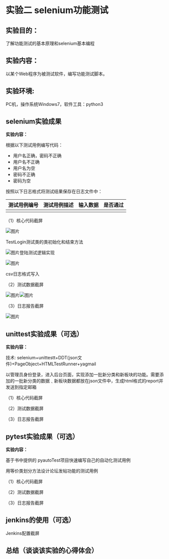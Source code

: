 # 实验二 selenium功能测试



## 实验目的：

了解功能测试的基本原理和selenium基本编程

## 实验内容：

以某个Web程序为被测试软件，编写功能测试脚本。

## 实验环境:

PC机，操作系统Windows7，软件工具：python3

## selenium实验成果

**实验内容：**



根据以下测试用例编写代码：

* 用户名正确，密码不正确
* 用户名不正确
* 用户名为空
* 密码不正确
* 密码为空

按照以下日志格式将测试结果保存在日志文件中：

|测试用例编号|测试用例描述|输入数据|是否通过|
|:----|:----|:----|:----|
|    |    |    |    |

（1）核心代码截屏

![图片](https://uploader.shimo.im/f/Qy6GT40hJzMJZIWv.png!thumbnail?fileGuid=dyYGWJ96yXCRpDgW)

TestLogin测试类的类初始化和结束方法

![图片](https://uploader.shimo.im/f/xyfseXfCZzMhnkRv.png!thumbnail?fileGuid=dyYGWJ96yXCRpDgW)登陆测试逻辑实现

![图片](https://uploader.shimo.im/f/IYBvtnjKTHHaeedA.png!thumbnail?fileGuid=dyYGWJ96yXCRpDgW)

csv日志格式写入

（2）测试数据截屏

![图片](https://uploader.shimo.im/f/M6uoj9HcQic1QGyq.png!thumbnail?fileGuid=dyYGWJ96yXCRpDgW)![图片](https://uploader.shimo.im/f/aKBVoslZKUGc90Dq.png!thumbnail?fileGuid=dyYGWJ96yXCRpDgW)

（3）日志报告截屏

![图片](https://uploader.shimo.im/f/zIIQoQGaviaj4bLK.png!thumbnail?fileGuid=dyYGWJ96yXCRpDgW)

## unittest实验成果（可选）

**实验内容：**

技术: selenium+unittestt+DDT(json文件)+PageObject+HTMLTestRunner+yagmail

以管理员身份登录，进入后台页面，实现添加一批新分类和新板块的功能。需要添加的一批新分类的数据﹑新板块数据都放在json文件中，生成html格式的report并发送到指定邮箱

（1）核心代码截屏

（2）测试数据截屏

（3）日志报告截屏

## pytest实验成果（可选）

**实验内容：**

基于书中提供的 pyautoTest项目快速编写自己的自动化测试用例

用等价类划分方法设计论坛发帖功能的测试用例

（1）核心代码截屏

（2）测试数据截屏

（3）日志报告截屏

## jenkins的使用（可选）

Jenkins配置截屏

## **总结（谈谈该实验的心得体会）**



























